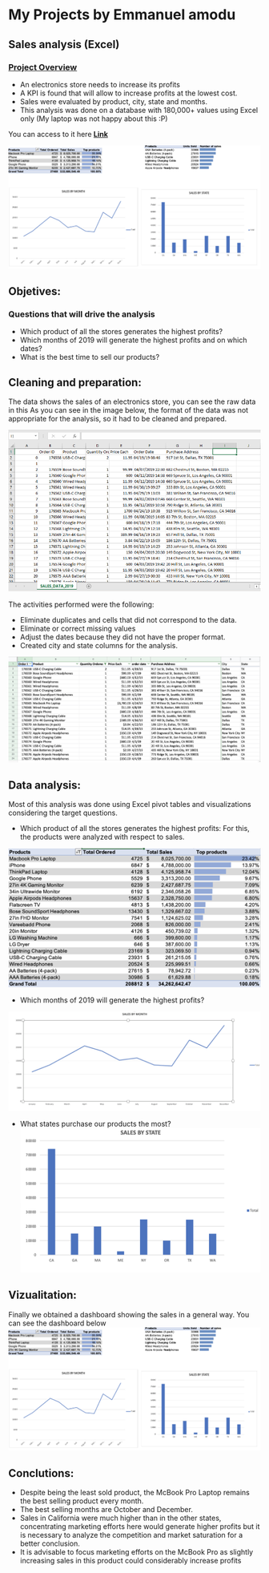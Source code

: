 # My Projects by Emmanuel amodu

## Sales analysis (Excel)

### [Project Overview](https://github.com/emmathedata/Sales-analysis-Excel-)
- An electronics store needs to increase its profits
- A KPI is found that will allow to increase profits at the lowest cost.
- Sales were evaluated by product, city, state and months.
- This analysis was done on a database with 180,000+ values using Excel only 
(My laptop was not happy about this :P)

You can access to it here **[Link](https://github.com/emmathedata/Sales-analysis-Excel-)**

![](/Images/overview.png)

## Objetives:
### Questions that will drive the analysis
- Which product of all the stores generates the highest profits?
- Which months of 2019 will generate the highest profits and on which dates?
- What is the best time to sell our products?

## Cleaning and preparation:
The data shows the sales of an electronics store, you can see the raw data in this 
As you can see in the image below, the format of the data was not appropriate for the analysis, so it had to be cleaned and prepared. 

![](/Images/Rawdata.PNG)

The activities performed were the following:
- Eliminate duplicates and cells that did not correspond to the data.
- Eliminate or correct missing values
- Adjust the dates because they did not have the proper format.
- Created city and state columns for the analysis.

![](/Images/Cleandata.png)

## Data analysis:
Most of this analysis was done using Excel pivot tables and visualizations considering the target questions.

- Which product of all the stores generates the highest profits: For this, the products were analyzed with respect to sales.

![Top products](/Images/Top_products.png)

- Which months of 2019 will generate the highest profits?

![Sales by Month](/Images/Sales_by_month.png)

- What states purchase our products the most?
![Sales by State](/Images/Sales_by_State.png)

## Vizualitation:
Finally we obtained a dashboard showing the sales in a general way.
You can see the dashboard below 
![Sales Overview](/Images/overview.png)

## Conclutions:
- Despite being the least sold product, the McBook Pro Laptop remains the best selling product every month.
- The best selling months are October and December.
- Sales in California were much higher than in the other states, concentrating marketing efforts here would generate higher profits but it is necessary to analyze the competition and market saturation for a better conclusion.
- It is advisable to focus marketing efforts on the McBook Pro as slightly increasing sales in this product could considerably increase profits
